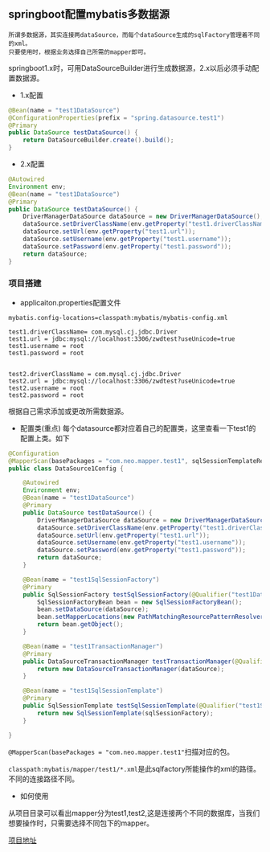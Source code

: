## springboot配置mybatis多数据源

    所谓多数据源，其实连接两dataSource，而每个dataSource生成的sqlFactory管理着不同的xml。
    只要使用时，根据业务选择自己所需的mapper即可。

springboot1.x时，可用DataSourceBuilder进行生成数据源，2.x以后必须手动配置数据源。
- 1.x配置
```java
@Bean(name = "test1DataSource")
@ConfigurationProperties(prefix = "spring.datasource.test1")
@Primary
public DataSource testDataSource() {
    return DataSourceBuilder.create().build();
}

```
- 2.x配置
```java
@Autowired
Environment env;
@Bean(name = "test1DataSource")
@Primary
public DataSource testDataSource() {
    DriverManagerDataSource dataSource = new DriverManagerDataSource();
    dataSource.setDriverClassName(env.getProperty("test1.driverClassName"));
    dataSource.setUrl(env.getProperty("test1.url"));
    dataSource.setUsername(env.getProperty("test1.username"));
    dataSource.setPassword(env.getProperty("test1.password"));
    return dataSource;
}
```
### 项目搭建

- applicaiton.properties配置文件
```properties
mybatis.config-locations=classpath:mybatis/mybatis-config.xml

test1.driverClassName= com.mysql.cj.jdbc.Driver
test1.url = jdbc:mysql://localhost:3306/zwdtest?useUnicode=true
test1.username = root
test1.password = root


test2.driverClassName = com.mysql.cj.jdbc.Driver
test2.url = jdbc:mysql://localhost:3306/zwdtest?useUnicode=true
test2.username = root
test2.password = root
```
根据自己需求添加或更改所需数据源。

- 配置类(重点)
每个datasource都对应着自己的配置类，这里查看一下test1的配置上类。如下

```java
@Configuration
@MapperScan(basePackages = "com.neo.mapper.test1", sqlSessionTemplateRef  = "test1SqlSessionTemplate")
public class DataSource1Config {

    @Autowired
    Environment env;
    @Bean(name = "test1DataSource")
    @Primary
    public DataSource testDataSource() {
        DriverManagerDataSource dataSource = new DriverManagerDataSource();
        dataSource.setDriverClassName(env.getProperty("test1.driverClassName"));
        dataSource.setUrl(env.getProperty("test1.url"));
        dataSource.setUsername(env.getProperty("test1.username"));
        dataSource.setPassword(env.getProperty("test1.password"));
        return dataSource;
    }

    @Bean(name = "test1SqlSessionFactory")
    @Primary
    public SqlSessionFactory testSqlSessionFactory(@Qualifier("test1DataSource") DataSource dataSource) throws Exception {
        SqlSessionFactoryBean bean = new SqlSessionFactoryBean();
        bean.setDataSource(dataSource);
        bean.setMapperLocations(new PathMatchingResourcePatternResolver().getResources("classpath:mybatis/mapper/test1/*.xml"));
        return bean.getObject();
    }

    @Bean(name = "test1TransactionManager")
    @Primary
    public DataSourceTransactionManager testTransactionManager(@Qualifier("test1DataSource") DataSource dataSource) {
        return new DataSourceTransactionManager(dataSource);
    }

    @Bean(name = "test1SqlSessionTemplate")
    @Primary
    public SqlSessionTemplate testSqlSessionTemplate(@Qualifier("test1SqlSessionFactory") SqlSessionFactory sqlSessionFactory) throws Exception {
        return new SqlSessionTemplate(sqlSessionFactory);
    }

}
```
`@MapperScan(basePackages = "com.neo.mapper.test1"`扫描对应的包。

`classpath:mybatis/mapper/test1/*.xml`是此sqlfactory所能操作的xml的路径。不同的连接路径不同。

- 如何使用

从项目目录可以看出mapper分为test1,test2,这是连接两个不同的数据库，当我们想要操作时，只需要选择不同包下的mapper。

[项目地址](./spring-boot-mybatis-mulidatasource)